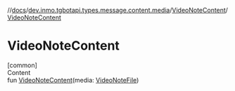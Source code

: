 //[docs](../../../index.md)/[dev.inmo.tgbotapi.types.message.content.media](../index.md)/[VideoNoteContent](index.md)/[VideoNoteContent](-video-note-content.md)



# VideoNoteContent  
[common]  
Content  
fun [VideoNoteContent](-video-note-content.md)(media: [VideoNoteFile](../../dev.inmo.tgbotapi.types.files/-video-note-file/index.md))  



